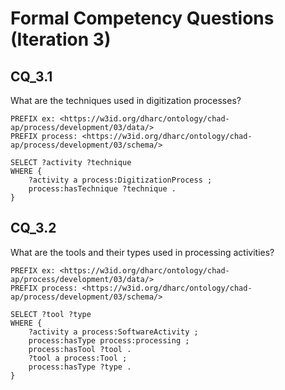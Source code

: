 # Formal Competency Questions (Iteration 3)
## CQ_3.1
What are the techniques used in digitization processes?

```SPARQL
PREFIX ex: <https://w3id.org/dharc/ontology/chad-ap/process/development/03/data/>
PREFIX process: <https://w3id.org/dharc/ontology/chad-ap/process/development/03/schema/>

SELECT ?activity ?technique
WHERE {
    ?activity a process:DigitizationProcess ;
    process:hasTechnique ?technique .
}
```

## CQ_3.2
What are the tools and their types used in processing activities?

```SPARQL
PREFIX ex: <https://w3id.org/dharc/ontology/chad-ap/process/development/03/data/>
PREFIX process: <https://w3id.org/dharc/ontology/chad-ap/process/development/03/schema/>

SELECT ?tool ?type
WHERE {
    ?activity a process:SoftwareActivity ;
    process:hasType process:processing ;
    process:hasTool ?tool .
    ?tool a process:Tool ;
    process:hasType ?type .
}
```